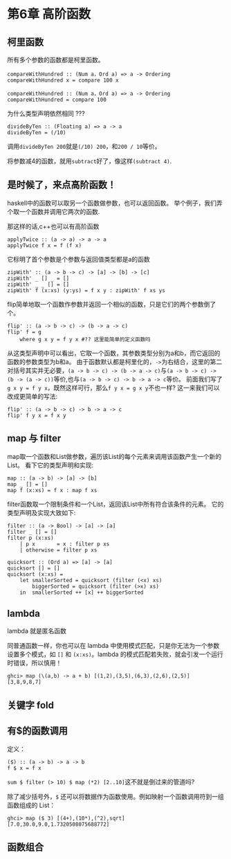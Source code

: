 # 第6章 高阶函数

## 柯里函数

所有多个参数的函数都是柯里函数。

```plaintext
compareWithHundred :: (Num a，Ord a) => a -> Ordering 
compareWithHundred x = compare 100 x
```

```
compareWithHundred :: (Num a，Ord a) => a -> Ordering 
compareWithHundred = compare 100
```

为什么类型声明依然相同 ???

```plaintext
divideByTen :: (Floating a) => a -> a 
divideByTen = (/10)
```
调用`divideByTen 200`就是`(/10) 200`，和`200 / 10`等价。

将参数减4的函数，就用`subtract`好了，像这样`(subtract 4)`.


## 是时候了，来点高阶函数！

haskell中的函数可以取另一个函数做参数，也可以返回函数。 举个例子，我们弄个取一个函数并调用它两次的函数.

那这样的话,c++也可以有高阶函数

```plaintext
applyTwice :: (a -> a) -> a -> a   
applyTwice f x = f (f x)
```
它标明了首个参数是个参数与返回值类型都是a的函数

```plaintext
zipWith' :: (a -> b -> c) -> [a] -> [b] -> [c]   
zipWith' _ [] _ = []   
zipWith' _ _ [] = []   
zipWith' f (x:xs) (y:ys) = f x y : zipWith' f xs ys
```

flip简单地取一个函数作参数并返回一个相似的函数，只是它们的两个参数倒了个。
```plaintext
flip' :: (a -> b -> c) -> (b -> a -> c)   
flip' f = g   
    where g x y = f y x #?? 这里能简单的定义函数吗
```

从这类型声明中可以看出，它取一个函数，其参数类型分别为a和b，而它返回的函数的参数类型为b和a。 由于函数默认都是柯里化的，`->`为右结合，这里的第二对括号其实并无必要，`(a -> b -> c) -> (b -> a -> c)`与`(a -> b -> c) -> (b -> (a -> c))`等价,也与`(a -> b -> c) -> b -> a -> c`等价。 前面我们写了`g x y = f y x`，既然这样可行，那么`f y x = g x y`不也一样? 这一来我们可以改成更简单的写法:

    flip' :: (a -> b -> c) -> b -> a -> c   
    flip' f y x = f x y

## map 与 filter

map取一个函数和List做参数，遍历该List的每个元素来调用该函数产生一个新的List。 看下它的类型声明和实现:

    map :: (a -> b) -> [a] -> [b]   
    map _ [] = []   
    map f (x:xs) = f x : map f xs

filter函数取一个限制条件和一个List，返回该List中所有符合该条件的元素。 它的类型声明及实现大致如下:

    filter :: (a -> Bool) -> [a] -> [a]   
    filter _ [] = []   
    filter p (x:xs)    
        | p x       = x : filter p xs   
        | otherwise = filter p xs

```plaintext
quicksort :: (Ord a) => [a] -> [a]     
quicksort [] = []     
quicksort (x:xs) =      
    let smallerSorted = quicksort (filter (<x) xs) 
        biggerSorted = quicksort (filter (>x) xs)    
    in  smallerSorted ++ [x] ++ biggerSorted
```
## lambda

lambda 就是匿名函数

同普通函数一样，你也可以在 lambda 中使用模式匹配，只是你无法为一个参数设置多个模式，如 `[]` 和 `(x:xs)`。lambda 的模式匹配若失败，就会引发一个运行时错误，所以慎用！  

    ghci> map (\(a,b) -> a + b) [(1,2),(3,5),(6,3),(2,6),(2,5)]  
    [3,8,9,8,7]

## 关键字 fold

## 有$的函数调用
定义：

    ($) :: (a -> b) -> a -> b  
    f $ x = f x

`sum $ filter (> 10) $ map (*2) [2..10]`这不就是倒过来的管道吗?

除了减少括号外，`$` 还可以将数据作为函数使用。例如映射一个函数调用符到一组函数组成的 List：

    ghci> map ($ 3) [(4+),(10*),(^2),sqrt]  
    [7.0,30.0,9.0,1.7320508075688772]

## 函数组合
